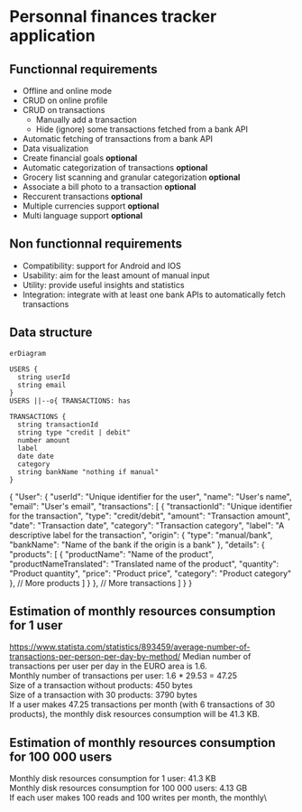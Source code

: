 # Personnal finances tracker application

## Functionnal requirements
- Offline and online mode
- CRUD on online profile
- CRUD on transactions
  - Manually add a transaction
  - Hide (ignore) some transactions fetched from a bank API
- Automatic fetching of transactions from a bank API
- Data visualization
- Create financial goals **optional**
- Automatic categorization of transactions **optional**
- Grocery list scanning and granular categorization **optional**
- Associate a bill photo to a transaction **optional**
- Reccurent transactions **optional**
- Multiple currencies support **optional**
- Multi language support **optional**

## Non functionnal requirements
- Compatibility: support for Android and IOS
- Usability: aim for the least amount of manual input
- Utility: provide useful insights and statistics
- Integration: integrate with at least one bank APIs to automatically fetch 
transactions

## Data structure
```mermaid
erDiagram

USERS {
  string userId
  string email
}
USERS ||--o{ TRANSACTIONS: has

TRANSACTIONS {
  string transactionId
  string type "credit | debit"
  number amount
  label
  date date
  category
  string bankName "nothing if manual"
}
```

{
  "User": {
    "userId": "Unique identifier for the user",
    "name": "User's name",
    "email": "User's email",
    "transactions": [
      {
        "transactionId": "Unique identifier for the transaction",
        "type": "credit/debit",
        "amount": "Transaction amount",
        "date": "Transaction date",
        "category": "Transaction category",
        "label": "A descriptive label for the transaction",
        "origin": {
          "type": "manual/bank",
          "bankName": "Name of the bank if the origin is a bank"
        },
        "details": {
          "products": [
            {
              "productName": "Name of the product",
              "productNameTranslated": "Translated name of the product",
              "quantity": "Product quantity",
              "price": "Product price",
              "category": "Product category"
            },
            // More products
          ]
        }
      },
      // More transactions
    ]
  }
}

## Estimation of monthly resources consumption for 1 user
https://www.statista.com/statistics/893459/average-number-of-transactions-per-person-per-day-by-method/
Median number of transactions per user per day in the EURO area is 1.6.\
Monthly number of transactions per user: 1.6 * 29.53 = 47.25\
Size of a transaction without products: 450 bytes\
Size of a transaction with 30 products: 3790 bytes\
If a user makes 47.25 transactions per month (with 6 transactions of 30 
products), the monthly disk resources consumption will be 41.3 KB.

## Estimation of monthly resources consumption for 100 000 users
Monthly disk resources consumption for 1 user: 41.3 KB\
Monthly disk resources consumption for 100 000 users: 4.13 GB\
If each user makes 100 reads and 100 writes per month, the monthly\ 
